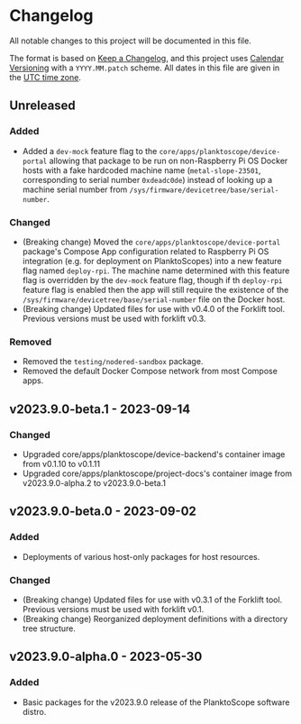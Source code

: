 # Changelog

All notable changes to this project will be documented in this file.

The format is based on [Keep a Changelog](https://keepachangelog.com/en/1.0.0/),
and this project uses [Calendar Versioning](https://calver.org/) with a `YYYY.MM.patch` scheme.
All dates in this file are given in the [UTC time zone](https://en.wikipedia.org/wiki/Coordinated_Universal_Time).

## Unreleased

### Added

- Added a `dev-mock` feature flag to the `core/apps/planktoscope/device-portal` allowing that package to be run on non-Raspberry Pi OS Docker hosts with a fake hardcoded machine name (`metal-slope-23501`, corresponding to serial number `0xdeadc0de`) instead of looking up a machine serial number from `/sys/firmware/devicetree/base/serial-number`.

### Changed

- (Breaking change) Moved the `core/apps/planktoscope/device-portal` package's Compose App configuration related to Raspberry Pi OS integration (e.g. for deployment on PlanktoScopes) into a new feature flag named `deploy-rpi`. The machine name determined with this feature flag is overridden by the `dev-mock` feature flag, though if th `deploy-rpi` feature flag is enabled then the app will still require the existence of the `/sys/firmware/devicetree/base/serial-number` file on the Docker host.
- (Breaking change) Updated files for use with v0.4.0 of the Forklift tool. Previous versions must be used with forklift v0.3.

### Removed

- Removed the `testing/nodered-sandbox` package.
- Removed the default Docker Compose network from most Compose apps.

## v2023.9.0-beta.1 - 2023-09-14

### Changed

- Upgraded core/apps/planktoscope/device-backend's container image from v0.1.10 to v0.1.11
- Upgraded core/apps/planktoscope/project-docs's container image from v2023.9.0-alpha.2 to v2023.9.0-beta.1

## v2023.9.0-beta.0 - 2023-09-02

### Added

- Deployments of various host-only packages for host resources.

### Changed

- (Breaking change) Updated files for use with v0.3.1 of the Forklift tool. Previous versions must be used with forklift v0.1.
- (Breaking change) Reorganized deployment definitions with a directory tree structure.

## v2023.9.0-alpha.0 - 2023-05-30

### Added

- Basic packages for the v2023.9.0 release of the PlanktoScope software distro.
